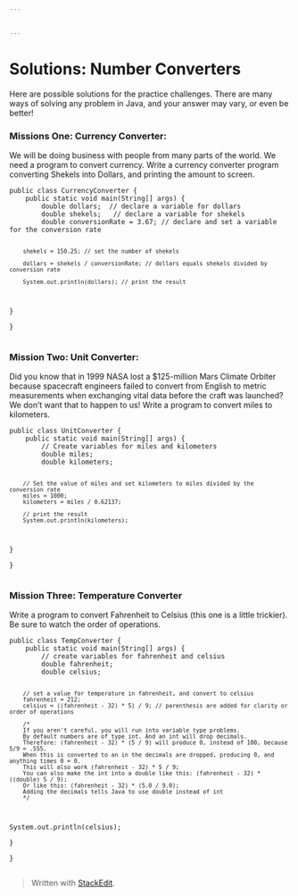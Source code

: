 ```yaml
---


---
```


<h1 id="solutions-number-converters">Solutions: Number Converters</h1>
<p>Here are possible solutions for the practice challenges. There are many ways of solving any problem in Java, and your answer may vary, or even be better!</p>
<h3 id="missions-one-currency-converter">Missions One: Currency Converter:</h3>
<p>We will be doing business with people from many parts of the world. We need a program to convert currency. Write a currency converter program converting Shekels into Dollars, and printing the amount to screen.</p>
<pre><code>public class CurrencyConverter {  
    public static void main(String[] args) {  
        double dollars;  // declare a variable for dollars
	    double shekels;   // declare a variable for shekels
	    double conversionRate = 3.67; // declare and set a variable for the conversion rate 
  
	    shekels = 150.25; // set the number of shekels 
  
	    dollars = shekels / conversionRate; // dollars equals shekels divided by conversion rate 
  
	    System.out.println(dollars); // print the result 
  }  
}
</code></pre>
<h3 id="mission-two-unit-converter">Mission Two: Unit Converter:</h3>
<p>Did you know that in 1999 NASA lost a $125-million Mars Climate Orbiter because spacecraft engineers failed to convert from English to metric measurements when exchanging vital data before the craft was launched? We don’t want that to happen to us! Write a program to convert miles to kilometers.</p>
<pre><code>public class UnitConverter {  
    public static void main(String[] args) {  
        // Create variables for miles and kilometers  
	    double miles;  
	    double kilometers;
	      
	    // Set the value of miles and set kilometers to miles divided by the conversion rate  
	    miles = 1000;  
	    kilometers = miles / 0.62137;  
  
	    // print the result  
	    System.out.println(kilometers);  
  }  
}
</code></pre>
<h3 id="mission-three--temperature-converter">Mission Three:  Temperature Converter</h3>
<p>Write a program to convert Fahrenheit to Celsius (this one is a little trickier). Be sure to watch the order of operations.</p>
<pre><code>public class TempConverter {  
    public static void main(String[] args) {  
        // create variables for fahrenheit and celsius  
	    double fahrenheit;  
	    double celsius;  
  
	    // set a value for temperature in fahrenheit, and convert to celsius  
	    fahrenheit = 212;  
	    celsius = ((fahrenheit - 32) * 5) / 9; // parenthesis are added for clarity or order of operations
	      
	    /* 
	    If you aren't careful, you will run into variable type problems.
	    By default numbers are of type int. And an int will drop decimals.
	    Therefore: (fahrenheit - 32) * (5 / 9) will produce 0, instead of 100, because 5/9 = .555. 
	    When this is converted to an in the decimals are dropped, producing 0, and anything times 0 = 0. 
	    This will also work (fahrenheit - 32) * 5 / 9; 
	    You can also make the int into a double like this: (fahrenheit - 32) * ((double) 5 / 9); 
	    Or like this: (fahrenheit - 32) * (5.0 / 9.0);
	    Adding the decimals tells Java to use double instead of int  
	    */  
  
  System.out.println(celsius);  
  }  
}
</code></pre>
<blockquote>
<p>Written with <a href="https://stackedit.io/">StackEdit</a>.</p>
</blockquote>

